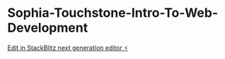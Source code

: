 # Sophia-Touchstone-Intro-To-Web-Development

[Edit in StackBlitz next generation editor ⚡️](https://stackblitz.com/~/github.com/thomasdolash/Sophia-Touchstone-Intro-To-Web-Development)